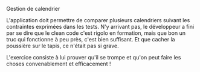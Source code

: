 Gestion de calendrier

L'application doit permettre de comparer plusieurs calendriers suivant les contraintes exprimées dans les tests.
N'y arrivant pas, le développeur a fini par se dire que le clean code c'est rigolo en formation, mais que bon un truc qui fonctionne à peu près, c'est bien suffisant.
Et que cacher la poussière sur le tapis, ce n'était pas si grave.

L'exercice consiste à lui prouver qu'il se trompe et qu'on peut faire les choses convenablement et efficacement !